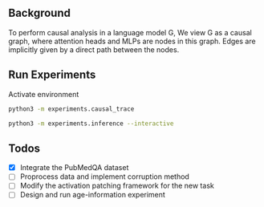 ## Background

To perform causal analysis in a language model G, We view G as a causal graph, where attention heads and MLPs are nodes in this graph. Edges are implicitly given by a direct path between the nodes.

## Run Experiments
Activate environment
```bash
python3 -m experiments.causal_trace
```

```bash
python3 -m experiments.inference --interactive
```

## Todos
- [x] Integrate the PubMedQA dataset
- [ ] Proprocess data and implement corruption method
- [ ] Modify the activation patching framework for the new task
- [ ] Design and run age-information experiment
